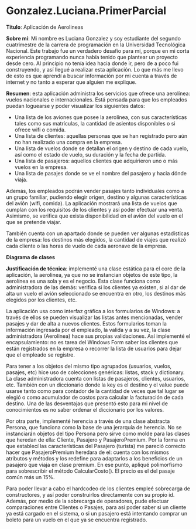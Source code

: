 # Gonzalez.Luciana.PrimerParcial

**Titulo**: Aplicación de Aerolineas

**Sobre mí**: Mi nombre es Luciana Gonzalez y soy estudiante del segundo cuatrimestre de la carrera de programación en la Universidad Tecnológica Nacional.
Este trabajo fue un verdadero desafío para mí, porque en mi corta experiencia programando nunca había tenido que plantear un proyecto desde cero. Al principio no tenía idea hacia donde ir, pero de a poco fui construyendo, y así llegué a realizar esta aplicación. 
Lo que más me llevo de esto es que aprendí a buscar información por mi cuenta a través de internet y no tanto a esperar que alguien me explique. 

**Resumen**: esta aplicación administra los servicios que ofrece una aerolínea: vuelos nacionales e internacionales. Está pensada para que los empleados puedan loguearse y poder visualizar los siguientes datos:

* Una lista de los aviones que posee la aerolínea, con sus características tales como sus matrículas, la cantidad de asientos disponibles o si ofrece wifi o comida.
* Una lista de clientes: aquellas personas que se han registrado pero aún no han realizado una compra en la empresa.
* Una lista de vuelos donde se detallan el origen y destino de cada vuelo, así como el estado de vuelo, su duración y la fecha de partida.
* Una lista de pasajeros: aquellos clientes que adquirieron uno o más vuelos en la empresa.
* Una lista de pasajes donde se ve el nombre del pasajero y hacia dónde viaja.

Además, los empleados podrán vender pasajes tanto individuales como a un grupo familiar, pudiendo elegir origen, destino y algunas características del avión (wifi, comida). La aplicación mostrará una lista de vuelos que cumplan con los requisitos de los clientes y así poder efectuar una venta. Asimismo, se verifica que exista disponibilidad en el avión del vuelo en el que se pretende viajar. 

También cuenta con un apartado donde se pueden ver algunas estadísticas de la empresa: los destinos más elegidos, la cantidad de viajes que realizó cada cliente o las horas de vuelo de cada aeronave de la empresa.

**Diagrama de clases**




**Justificación de técnica**: implementé una clase estática para el core de la aplicación, la aerolinea, ya que no se instancian objetos de este tipo, la aerolínea es una sola y es el negocio. Esta clase funciona como administradora de las demás: verifica si los clientes ya existen, si al dar de alta un vuelo el avión seleccionado se encuentra en otro, los destinos más elegidos por los clientes, etc. 

La aplicación usa como interfaz gráfica a los formularios de Windows: a través de ellos se pueden visualizar las listas antes mencionadas, vender pasajes y dar de alta a nuevos clientes. Estos formularios toman la información ingresada por el empleado, la valida y a su vez, la clase administradora (Aerolinea) hace sus propias validaciones. Así implementé el encapsulamiento: no es tarea del Windows Form saber  los clientes que están registrados en la empresa o recorrer la lista de usuarios para dejar que el empleado se registre.


Para tener a los objetos del mismo tipo agrupados (usuarios, vuelos, pasajes, etc) hice uso de colecciones genéricas: listas, stack y dictionary. La clase administradora cuenta con listas de pasajeros, clientes, usuarios, etc. También con un diccionario donde la key es el destino y el value puede usarse tanto como para contador de la cantidad de veces que tal lugar se elegió o como acumulador de costos para calcular la facturación de cada destino. Una de las desventajas que presentó esto para mi nivel de conocimientos es no saber ordenar el diccionario por los valores. 

Por otra parte, implementé herencia a través de una clase abstracta Persona, que funciona como la base de una jerarquía de herencia. No se instanciarán objetos del tipo Persona pero sirve como molde para las clases que heredan de ella: Cliente, Pasajero y PasajeroPremium. Por la forma en que establecí las características del Pasajero (turista) me pareció correcto hacer que PasajeroPremium heredara de el: cuenta con los mismos atributos y métodos y los redefine para adaptarlos a los beneficios de un pasajero que viaja en clase premium. En ese punto, apliqué polimorfismo para sobrescribir el método CalcularCosto(). El precio es el del pasaje común más un 15%. 

Para poder llevar a cabo el hardcodeo de los clientes empleé sobrecarga de constructores, y así poder construirlos directamente con su propio id. Además, por medio de la sobrecarga de operadores, pude efectuar comparaciones entre Clientes o Pasajes, para así poder saber si un cliente ya está cargado en el sistema, o si un pasajero está intentando comprar un boleto para un vuelo en el que ya se encuentra registrado.

